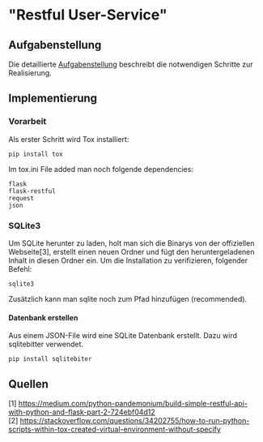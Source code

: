 # "Restful User-Service"

## Aufgabenstellung
Die detaillierte [Aufgabenstellung](TASK.md) beschreibt die notwendigen Schritte zur Realisierung.

## Implementierung
### Vorarbeit
Als erster Schritt wird Tox installiert:

    pip install tox
Im tox.ini File added man noch folgende dependencies:

    flask
    flask-restful
    request
    json
### SQLite3
Um SQLite herunter zu laden, holt man sich die Binarys von der offiziellen Webseite[3], erstellt einen neuen Ordner und fügt den heruntergeladenen Inhalt in diesen Ordner ein. Um die Installation zu verifizieren, folgender Befehl:

    sqlite3
Zusätzlich kann man sqlite noch zum Pfad hinzufügen (recommended).
#### Datenbank erstellen
Aus einem JSON-File wird eine SQLite Datenbank erstellt. Dazu wird sqlitebitter verwendet.

    pip install sqlitebiter
    
## Quellen
[1] https://medium.com/python-pandemonium/build-simple-restful-api-with-python-and-flask-part-2-724ebf04d12  
[2] https://stackoverflow.com/questions/34202755/how-to-run-python-scripts-within-tox-created-virtual-environment-without-specify  
